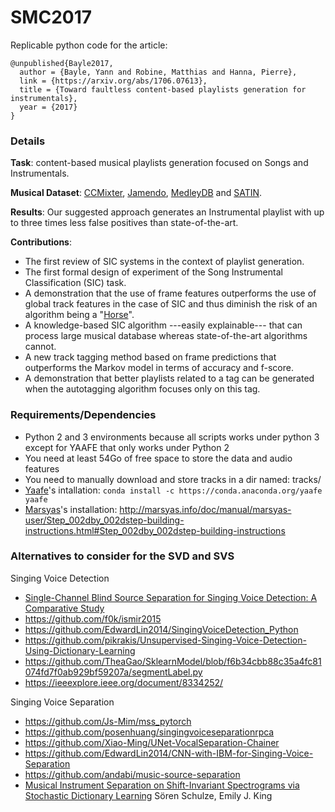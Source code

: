 # SMC2017

Replicable python code for the article:

```
@unpublished{Bayle2017,
  author = {Bayle, Yann and Robine, Matthias and Hanna, Pierre},
  link = {https://arxiv.org/abs/1706.07613},
  title = {Toward faultless content-based playlists generation for instrumentals},
  year = {2017}
}
```

### Details

**Task**: content-based musical playlists generation focused on Songs and Instrumentals.

**Musical Dataset**: [CCMixter](https://members.loria.fr/ALiutkus/kam/), [Jamendo](http://www.mathieuramona.com/wp/data/jamendo/), [MedleyDB](http://medleydb.weebly.com/) and [SATIN](https://www.researchgate.net/publication/317824409_SATIN_A_Persistent_Musical_Database_for_Music_Information_Retrieval). 

**Results**: Our suggested approach generates an Instrumental playlist with up to three times less false positives than state-of-the-art.

**Contributions**:
- The first review of SIC systems in the context of playlist generation.
- The first formal design of experiment of the Song Instrumental Classification (SIC) task.
- A demonstration that the use of frame features outperforms the use of global track features in the case of SIC and thus diminish the risk of an algorithm being a "[Horse](http://ieeexplore.ieee.org/abstract/document/6847693/)".
- A knowledge-based SIC algorithm ---easily explainable--- that can process large musical database whereas state-of-the-art algorithms cannot.
- A new track tagging method based on frame predictions that outperforms the Markov model in terms of accuracy and f-score.
- A demonstration that better playlists related to a tag can be generated when the autotagging algorithm focuses only on this tag.

### Requirements/Dependencies

- Python 2 and 3 environments because all scripts works under python 3 except for YAAFE that only works under Python 2
- You need at least 54Go of free space to store the data and audio features
- You need to manually download and store tracks in a dir named: tracks/
- [Yaafe](https://github.com/Yaafe/Yaafe)'s intallation: `conda install -c https://conda.anaconda.org/yaafe yaafe`
- [Marsyas](https://github.com/marsyas/marsyas/)'s installation: http://marsyas.info/doc/manual/marsyas-user/Step_002dby_002dstep-building-instructions.html#Step_002dby_002dstep-building-instructions

### Alternatives to consider for the SVD and SVS

Singing Voice Detection

- [Single-Channel Blind Source Separation for Singing Voice Detection: A Comparative Study](https://arxiv.org/abs/1805.01201)
- https://github.com/f0k/ismir2015
- https://github.com/EdwardLin2014/SingingVoiceDetection_Python
- https://github.com/pikrakis/Unsupervised-Singing-Voice-Detection-Using-Dictionary-Learning
- https://github.com/TheaGao/SklearnModel/blob/f6b34cbb88c35a4fc81074fd7f0ab929bf59207a/segmentLabel.py
- https://ieeexplore.ieee.org/document/8334252/

Singing Voice Separation

- https://github.com/Js-Mim/mss_pytorch
- https://github.com/posenhuang/singingvoiceseparationrpca
- https://github.com/Xiao-Ming/UNet-VocalSeparation-Chainer
- https://github.com/EdwardLin2014/CNN-with-IBM-for-Singing-Voice-Separation
- https://github.com/andabi/music-source-separation
- [Musical Instrument Separation on Shift-Invariant Spectrograms via Stochastic Dictionary Learning](https://arxiv.org/abs/1806.00273) Sören Schulze, Emily J. King

